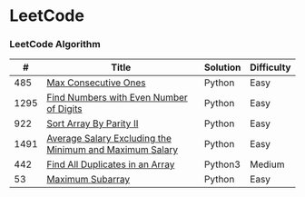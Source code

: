 LeetCode
========

### LeetCode Algorithm


| # | Title | Solution | Difficulty |
|---| ----- | -------- | ---------- |
|485|[Max Consecutive Ones](https://leetcode.com/problems/max-consecutive-ones/)|Python|Easy|
|1295|[Find Numbers with Even Number of Digits](https://leetcode.com/problems/find-numbers-with-even-number-of-digits/)|Python|Easy|
|922|[ Sort Array By Parity II](https://leetcode.com/problems/sort-array-by-parity-ii/)|Python|Easy|
|1491|[Average Salary Excluding the Minimum and Maximum Salary](https://leetcode.com/problems/average-salary-excluding-the-minimum-and-maximum-salary/)|Python|Easy|
|442|[Find All Duplicates in an Array](https://leetcode.com/problems/find-all-duplicates-in-an-array/)|Python3|Medium|
|53|[Maximum Subarray](https://leetcode.com/problems/maximum-subarray/)|Python|Easy|

